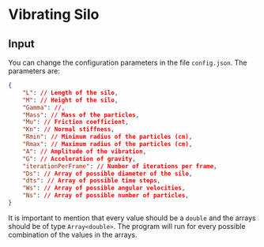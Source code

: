 # Vibrating Silo
## Input
You can change the configuration parameters in the file `config.json`. The parameters are:
```json
{
    "L": // Length of the silo,
    "M": // Height of the silo,
    "Gamma": //,
    "Mass": // Mass of the particles,
    "Mu": // Friction coefficient,
    "Kn": // Normal stiffness,
    "Rmin": // Minimum radius of the particles (cm),
    "Rmax": // Maximum radius of the particles (cm),
    "A": // Amplitude of the vibration,
    "G": // Acceleration of gravity,
    "iterationPerFrame": // Number of iterations per frame,
    "Ds": // Array of possible diameter of the silo,
    "dts": // Array of possible time steps,
    "Ws": // Array of possible angular velocities,
    "Ns": // Array of possible number of particles,
}
```
It is important to mention that every value should be a `double` and the arrays should be of type `Array<double>`. The program will run for every possible combination of the values in the arrays.